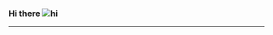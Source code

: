 ### Hi there ![hi](https://github.com/yvolha/yvolha/assets/112762462/382dbc72-9649-4909-a097-e43992b7a02e)
***


<!--
**yvolha/yvolha** is a ✨ _special_ ✨ repository because its `README.md` (this file) appears on your GitHub profile.

Here are some ideas to get you started:

- 🔭 I’m currently working on ...
- 🌱 I’m currently learning ...
- 👯 I’m looking to collaborate on ...
- 🤔 I’m looking for help with ...
- 💬 Ask me about ...
- 📫 How to reach me: ...
- 😄 Pronouns: ...
- ⚡ Fun fact: ...
-->
